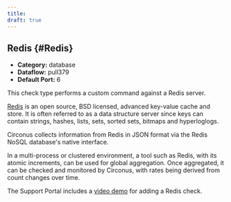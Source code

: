 ```yaml
---
title:
draft: true
---
```


## Redis {#Redis}
 * **Category:** database
 * **Dataflow:** pull379
 * **Default Port:** 6

This check type performs a custom command against a Redis server.

[Redis](http://redis.io/) is an open source, BSD licensed, advanced key-value cache and store. It is often referred to as a data structure server since keys can contain strings, hashes, lists, sets, sorted sets, bitmaps and hyperloglogs.

Circonus collects information from Redis in JSON format via the Redis NoSQL database's native interface.

In a multi-process or clustered environment, a tool such as Redis, with its atomic increments, can be used for global aggregation. Once aggregated, it can be checked and monitored by Circonus, with rates being derived from count changes over time.

The Support Portal includes a [video demo](https://support.circonus.com/solution/articles/6000045168-video-adding-a-redis-check) for adding a Redis check.
